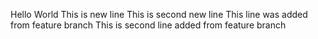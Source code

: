 Hello
World
This is new line
This is second new line
This line was added from feature branch
This is second line added from feature branch
